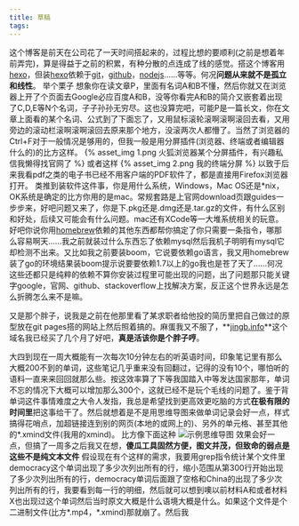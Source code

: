 ```yaml
---
title: 草稿
tags:
---
```

这个博客是前天在公司花了一天时间搭起来的，过程比想的要顺利(之前是想着年前弄完)，算是得益于之前的积累，有种分散的点连成了线的感觉。搭这个博客用[hexo](https://hexo.io/)，但装[hexo](https://hexo.io/)依赖于[git](https://git-scm.com/)，[github](http://github.com/)，[nodejs](https://nodejs.org/en/)……等等。何况**问题从来就不是孤立和线性**。
举个栗子
    想象你在读文章P，里面有名词A和B不懂，然后你就又在浏览器上开了个页面去Google必应百度A和B，没等你看完A和B的简介又嵌套着出现了C,D,E等N个名词，子子孙孙无穷尽。这也没算完吧，可能P是一篇长文，你在文章上面看的某个名词、公式到了下面忘了，又用鼠标滚轮滚啊滚啊滚回去看，又用旁边的滚动栏滚啊滚啊滚回去原来那个地方，没滚两次人都懵了。当然了浏览器的Ctrl+F对于一般情况是够用的，但我一般是用分屏插件(浏览器、终端或者编辑器什么的)的比方这样。
{% asset_img 1.png 火狐浏览器某个分屏插件，有兴趣私信我懒得找官网了 %}
或者这样
{% asset_img 2.png 我的终端分屏 %}
以致于后来我看pdf之类的电子书已经不用客户端的PDF软件了，都是直接用Firefox浏览器打开。
类推到装软件这件事，你是用什么系统，Windows，Mac OS还是*nix，OK系统是确定的比方你用的是mac。常规套路是上官网download页跟guides一步步来，好吧问题又来了，你是下.pkg还是.dmg还是.tar.gz的文件，有什么区别和好处，后续又可能会有什么问题。mac还有XCode等一大堆系统相关的玩意。好吧你说你用[homebrew](https://brew.sh/)依赖的其他东西都帮你搞定了你只需要一条指令，哪那么容易啊天……我之前就装过什么东西忘了依赖mysql然后我机子明明有mysql它却检测不出来。又比如我之前要装boom，它说要依赖go语言，我又用homebrew装了go的环境结果装boom提示说要要依赖1.7以上的go我也是苍了天了……何况这些还都只是纯粹的依赖不算你安装过程里可能出现的问题，出了问题那只能关键字google，官网、github、stackoverflow上找解决方案，反正这个世界永远是怎么折腾怎么来不是嘛。

又是那个胖子，说我是之前在他那里看了某求职者给他投的简历里把自己做过的原型放在git pages搭的网站上然后照着搞的。麻蛋我又不服了，**[jingb.info](http://jingb.info/)**这个域名我已经买了几个月了好吧，**真是活该你是个胖子哼**。

大四到现在一周大概能有一次每次10分钟左右的听英语时间，印象笔记里有那么大概200不到的单词，这些笔记几乎重来没有回翻过，记得的没有10个，哪怕听的语料一直来来回回就那么些。按这效率算了下等我国踏入中等发达国家那年，单词不忘的情况下大概可以增加那么300个，这就已经不是玩个毛线的问题了。鉴于背单词这件事情难度之大令人发指，我总是希望找到更高效更吃脑的方式**在极有限的时间里**把这事给干了。然后就想着是不是用思维导图来做单词记录会好一点，样式搞得花哨点，加超链接连到别的网页(本地的或网上的)、另外的单元格、甚至其他的*.xmind文件(我用的xmind)。
比方像下面这种
![示例思维导图](http://i2.w.yun.hjfile.cn/doc/201312/466fe3dd-8390-40b5-aba5-253e5e1c782a_01.png)
效果会好一点，但搞了一周多之后我又在想，**傻瓜工具固然方便，图文并茂，但致命的弱点是这些不是纯文本文件**
假设现在有个这样的需求，我要用grep指令统计某个文件里democracy这个单词出现了多少次列出所有的行，缩小范围从第300行开始出现了多少次列出所有的行，democracy单词后面跟了空格和China的出现了多少次列出所有的行，我要看到每一行的明细，然后就可以想到噢以前材料A和或者材料X也出现过这个单词然后当时原文大概是什么语境大概是什么。如果这个文件是个二进制文件(比方*.mp4，*.xmind)那就崩了。然后我
